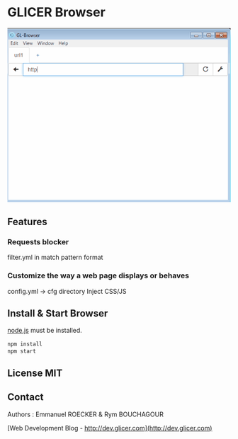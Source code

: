 # GLICER Browser

![Tabs](https://raw.githubusercontent.com/emmanuelroecker/GL-Browser/master/doc/tabs.gif)

## Features

### Requests blocker

filter.yml in match pattern format

### Customize the way a web page displays or behaves

config.yml -> cfg directory
Inject CSS/JS

## Install & Start Browser

[node.js](https://nodejs.org/) must be installed.

```console
npm install
npm start
```
## License MIT

## Contact

Authors : Emmanuel ROECKER & Rym BOUCHAGOUR

[Web Development Blog - http://dev.glicer.com](http://dev.glicer.com)
